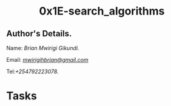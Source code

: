 <div align="center">
  <h1>0x1E-search_algorithms</h1>
  
</div>

## Author's Details.
Name: *Brian Mwirigi Gikundi.*

Email: *mwirigihbrian@gmail.com*

Tel:*+254792223078.*

# Tasks